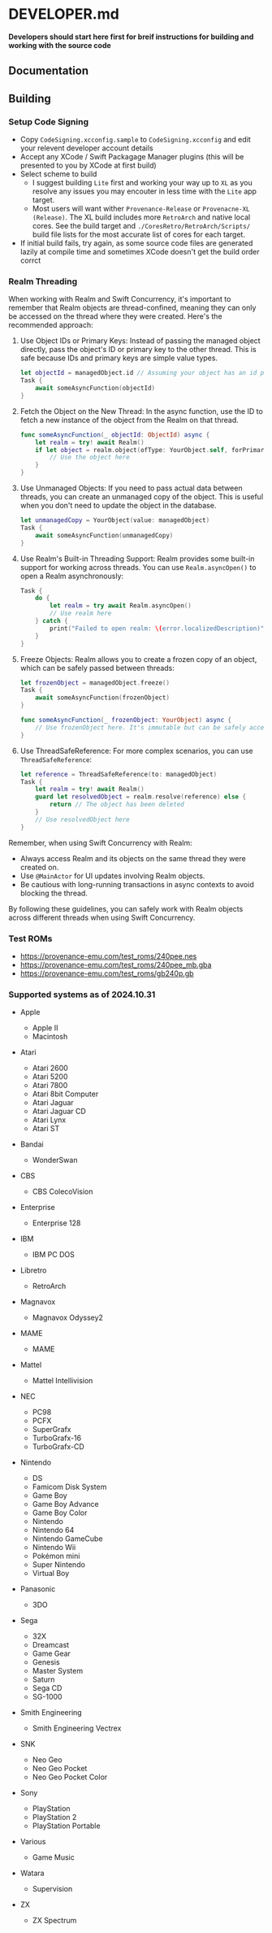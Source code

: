 # DEVELOPER.md

__Developers should start here first for breif instructions for building and working with the source code__

## Documentation

## Building

### Setup Code Signing

- Copy `CodeSigning.xcconfig.sample` to `CodeSigning.xcconfig` and edit your relevent developer account details
- Accept any XCode / Swift Packagage Manager plugins (this will be presented to you by XCode at first build)
- Select scheme to build
    - I suggest building `Lite` first and working your way up to `XL` as you resolve any issues you may encouter in less time with the `Lite` app target.
    - Most users will want wither `Provenance-Release` or `Provenacne-XL (Release)`. The XL build includes more `RetroArch` and native local cores. See the build target and `./CoresRetro/RetroArch/Scripts/` build file lists for the most accurate list of cores for each target.
- If initial build fails, try again, as some source code files are generated lazily at compile time and sometimes XCode doesn't get the build order corrct 

### Realm Threading

When working with Realm and Swift Concurrency, it's important to remember that Realm objects are thread-confined, meaning they can only be accessed on the thread where they were created. Here's the recommended approach:

1. Use Object IDs or Primary Keys:
   Instead of passing the managed object directly, pass the object's ID or primary key to the other thread. This is safe because IDs and primary keys are simple value types.

   ```swift
   let objectId = managedObject.id // Assuming your object has an id property
   Task {
       await someAsyncFunction(objectId)
   }
   ```

2. Fetch the Object on the New Thread:
   In the async function, use the ID to fetch a new instance of the object from the Realm on that thread.

   ```swift
   func someAsyncFunction(_ objectId: ObjectId) async {
       let realm = try! await Realm()
       if let object = realm.object(ofType: YourObject.self, forPrimaryKey: objectId) {
           // Use the object here
       }
   }
   ```

3. Use Unmanaged Objects:
   If you need to pass actual data between threads, you can create an unmanaged copy of the object. This is useful when you don't need to update the object in the database.

   ```swift
   let unmanagedCopy = YourObject(value: managedObject)
   Task {
       await someAsyncFunction(unmanagedCopy)
   }
   ```

4. Use Realm's Built-in Threading Support:
   Realm provides some built-in support for working across threads. You can use `Realm.asyncOpen()` to open a Realm asynchronously:

   ```swift
   Task {
       do {
           let realm = try await Realm.asyncOpen()
           // Use realm here
       } catch {
           print("Failed to open realm: \(error.localizedDescription)")
       }
   }
   ```

5. Freeze Objects:
   Realm allows you to create a frozen copy of an object, which can be safely passed between threads:

   ```swift
   let frozenObject = managedObject.freeze()
   Task {
       await someAsyncFunction(frozenObject)
   }

   func someAsyncFunction(_ frozenObject: YourObject) async {
       // Use frozenObject here. It's immutable but can be safely accessed across threads.
   }
   ```

6. Use ThreadSafeReference:
   For more complex scenarios, you can use `ThreadSafeReference`:

   ```swift
   let reference = ThreadSafeReference(to: managedObject)
   Task {
       let realm = try! await Realm()
       guard let resolvedObject = realm.resolve(reference) else {
           return // The object has been deleted
       }
       // Use resolvedObject here
   }
   ```

Remember, when using Swift Concurrency with Realm:
- Always access Realm and its objects on the same thread they were created on.
- Use `@MainActor` for UI updates involving Realm objects.
- Be cautious with long-running transactions in async contexts to avoid blocking the thread.

By following these guidelines, you can safely work with Realm objects across different threads when using Swift Concurrency.

### Test ROMs

- https://provenance-emu.com/test_roms/240pee.nes
- https://provenance-emu.com/test_roms/240pee_mb.gba
- https://provenance-emu.com/test_roms/gb240p.gb

### Supported systems as of 2024.10.31

- Apple
  - Apple II
  - Macintosh

- Atari
  - Atari 2600
  - Atari 5200
  - Atari 7800
  - Atari 8bit Computer
  - Atari Jaguar
  - Atari Jaguar CD
  - Atari Lynx
  - Atari ST

- Bandai
  - WonderSwan

- CBS
  - CBS ColecoVision

- Enterprise
  - Enterprise 128

- IBM
  - IBM PC DOS

- Libretro
  - RetroArch

- Magnavox
  - Magnavox Odyssey2

- MAME
  - MAME

- Mattel
  - Mattel Intellivision

- NEC
  - PC98
  - PCFX
  - SuperGrafx
  - TurboGrafx-16
  - TurboGrafx-CD

- Nintendo
  - DS
  - Famicom Disk System
  - Game Boy
  - Game Boy Advance
  - Game Boy Color
  - Nintendo
  - Nintendo 64
  - Nintendo GameCube
  - Nintendo Wii
  - Pokémon mini
  - Super Nintendo
  - Virtual Boy

- Panasonic
  - 3DO

- Sega
  - 32X
  - Dreamcast
  - Game Gear
  - Genesis
  - Master System
  - Saturn
  - Sega CD
  - SG-1000

- Smith Engineering
  - Smith Engineering Vectrex

- SNK
  - Neo Geo
  - Neo Geo Pocket
  - Neo Geo Pocket Color

- Sony
  - PlayStation
  - PlayStation 2
  - PlayStation Portable

- Various
  - Game Music

- Watara
  - Supervision

- ZX
  - ZX Spectrum

